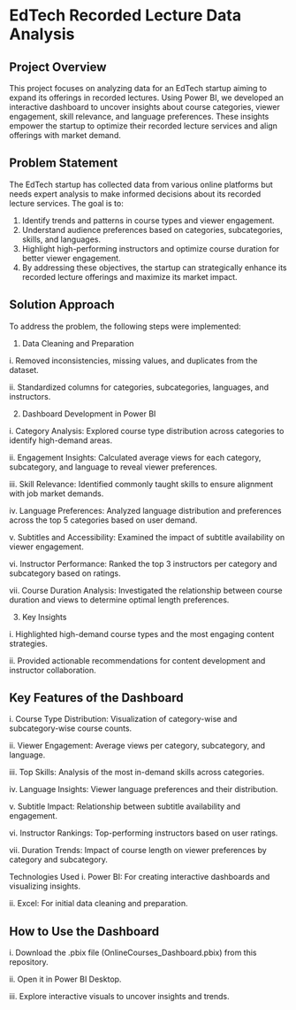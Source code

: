 # EdTech Recorded Lecture Data Analysis

## Project Overview
This project focuses on analyzing data for an EdTech startup aiming to expand its offerings in recorded lectures. Using Power BI, we developed an interactive dashboard 
to uncover insights about course categories, viewer engagement, skill relevance, and language preferences. These insights empower the startup to optimize their recorded 
lecture services and align offerings with market demand.

## Problem Statement 
The EdTech startup has collected data from various online platforms but needs expert analysis to make informed decisions about its recorded lecture services. The goal is to:

1. Identify trends and patterns in course types and viewer engagement.
2. Understand audience preferences based on categories, subcategories, skills, and languages.
3. Highlight high-performing instructors and optimize course duration for better viewer engagement.
4. By addressing these objectives, the startup can strategically enhance its recorded lecture offerings and maximize its market impact.

## Solution Approach
To address the problem, the following steps were implemented:

1. Data Cleaning and Preparation

i. Removed inconsistencies, missing values, and duplicates from the dataset.

ii. Standardized columns for categories, subcategories, languages, and instructors.

2. Dashboard Development in Power BI

i. Category Analysis: Explored course type distribution across categories to identify high-demand areas.

ii. Engagement Insights: Calculated average views for each category, subcategory, and language to reveal viewer preferences.

iii. Skill Relevance: Identified commonly taught skills to ensure alignment with job market demands.

iv. Language Preferences: Analyzed language distribution and preferences across the top 5 categories based on user demand.

v. Subtitles and Accessibility: Examined the impact of subtitle availability on viewer engagement.

vi. Instructor Performance: Ranked the top 3 instructors per category and subcategory based on ratings.

vii. Course Duration Analysis: Investigated the relationship between course duration and views to determine optimal length preferences.

3. Key Insights

i. Highlighted high-demand course types and the most engaging content strategies.

ii. Provided actionable recommendations for content development and instructor collaboration.

## Key Features of the Dashboard
i. Course Type Distribution: Visualization of category-wise and subcategory-wise course counts.

ii. Viewer Engagement: Average views per category, subcategory, and language.

iii. Top Skills: Analysis of the most in-demand skills across categories.

iv. Language Insights: Viewer language preferences and their distribution.

v. Subtitle Impact: Relationship between subtitle availability and engagement.

vi. Instructor Rankings: Top-performing instructors based on user ratings.

vii. Duration Trends: Impact of course length on viewer preferences by category and subcategory.

Technologies Used
i. Power BI: For creating interactive dashboards and visualizing insights.

ii. Excel: For initial data cleaning and preparation.

## How to Use the Dashboard
i. Download the .pbix file (OnlineCourses_Dashboard.pbix) from this repository.

ii. Open it in Power BI Desktop.

iii. Explore interactive visuals to uncover insights and trends.
